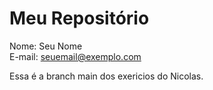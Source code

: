 # Meu Repositório

Nome: Seu Nome  
E-mail: seuemail@exemplo.com

Essa é a branch main dos exericios do Nicolas.